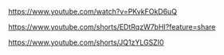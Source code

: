 https://www.youtube.com/watch?v=PKvkFOkD6uQ

https://www.youtube.com/shorts/EDtRqzW7bHI?feature=share

https://www.youtube.com/shorts/JQ1zYLGSZI0
